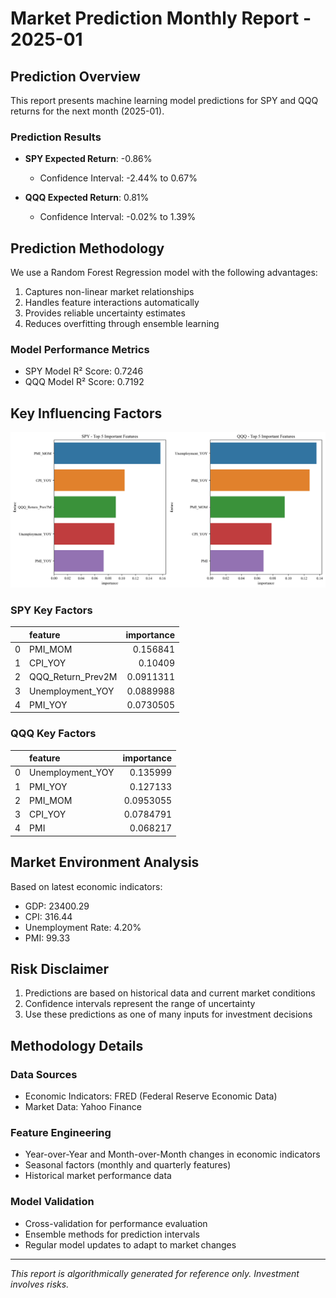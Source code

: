 
# Market Prediction Monthly Report - 2025-01

## Prediction Overview

This report presents machine learning model predictions for SPY and QQQ returns for the next month (2025-01).

### Prediction Results

- **SPY Expected Return**: -0.86%
  - Confidence Interval: -2.44% to 0.67%
  
- **QQQ Expected Return**: 0.81%
  - Confidence Interval: -0.02% to 1.39%

## Prediction Methodology

We use a Random Forest Regression model with the following advantages:
1. Captures non-linear market relationships
2. Handles feature interactions automatically
3. Provides reliable uncertainty estimates
4. Reduces overfitting through ensemble learning

### Model Performance Metrics

- SPY Model R² Score: 0.7246
- QQQ Model R² Score: 0.7192

## Key Influencing Factors

![Feature Importance Analysis](feature_importance.png)

### SPY Key Factors
|    | feature           |   importance |
|---:|:------------------|-------------:|
|  0 | PMI_MOM           |    0.156841  |
|  1 | CPI_YOY           |    0.10409   |
|  2 | QQQ_Return_Prev2M |    0.0911311 |
|  3 | Unemployment_YOY  |    0.0889988 |
|  4 | PMI_YOY           |    0.0730505 |

### QQQ Key Factors
|    | feature          |   importance |
|---:|:-----------------|-------------:|
|  0 | Unemployment_YOY |    0.135999  |
|  1 | PMI_YOY          |    0.127133  |
|  2 | PMI_MOM          |    0.0953055 |
|  3 | CPI_YOY          |    0.0784791 |
|  4 | PMI              |    0.068217  |

## Market Environment Analysis

Based on latest economic indicators:

- GDP: 23400.29
- CPI: 316.44
- Unemployment Rate: 4.20%
- PMI: 99.33

## Risk Disclaimer

1. Predictions are based on historical data and current market conditions
2. Confidence intervals represent the range of uncertainty
3. Use these predictions as one of many inputs for investment decisions

## Methodology Details

### Data Sources
- Economic Indicators: FRED (Federal Reserve Economic Data)
- Market Data: Yahoo Finance

### Feature Engineering
- Year-over-Year and Month-over-Month changes in economic indicators
- Seasonal factors (monthly and quarterly features)
- Historical market performance data

### Model Validation
- Cross-validation for performance evaluation
- Ensemble methods for prediction intervals
- Regular model updates to adapt to market changes

---
*This report is algorithmically generated for reference only. Investment involves risks.*
